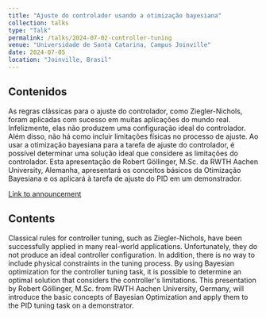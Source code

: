 ```yaml
---
title: "Ajuste do controlador usando a otimização bayesiana"
collection: talks
type: "Talk"
permalink: /talks/2024-07-02-controller-tuning
venue: "Universidade de Santa Catarina, Campus Joinville"
date: 2024-07-05
location: "Joinville, Brasil"
---
```


Contenidos
----------
As regras clássicas para o ajuste do controlador, como Ziegler-Nichols, foram aplicadas com sucesso em muitas aplicações do mundo real. 
Infelizmente, elas não produzem uma configuração ideal do controlador. 
Além disso, não há como incluir limitações físicas no processo de ajuste. 
Ao usar a otimização bayesiana para a tarefa de ajuste do controlador, é possível determinar uma solução ideal que considere as limitações do controlador. 
Esta apresentação de Robert Göllinger, M.Sc. da RWTH Aachen University, Alemanha, apresentará os conceitos básicos da Otimização Bayesiana e os aplicará à tarefa de ajuste do PID em um demonstrador.

[Link to announcement](https://lselab.ufsc.br/seminarios/seminar-robert-goellinger/)

Contents
--------
Classical rules for controller tuning, such as Ziegler-Nichols, have been successfully applied in many real-world applications. 
Unfortunately, they do not produce an ideal controller configuration. 
In addition, there is no way to include physical constraints in the tuning process. 
By using Bayesian optimization for the controller tuning task, it is possible to determine an optimal solution that considers the controller's limitations. 
This presentation by Robert Göllinger, M.Sc. from RWTH Aachen University, Germany, will introduce the basic concepts of Bayesian Optimization and apply them to the PID tuning task on a demonstrator.